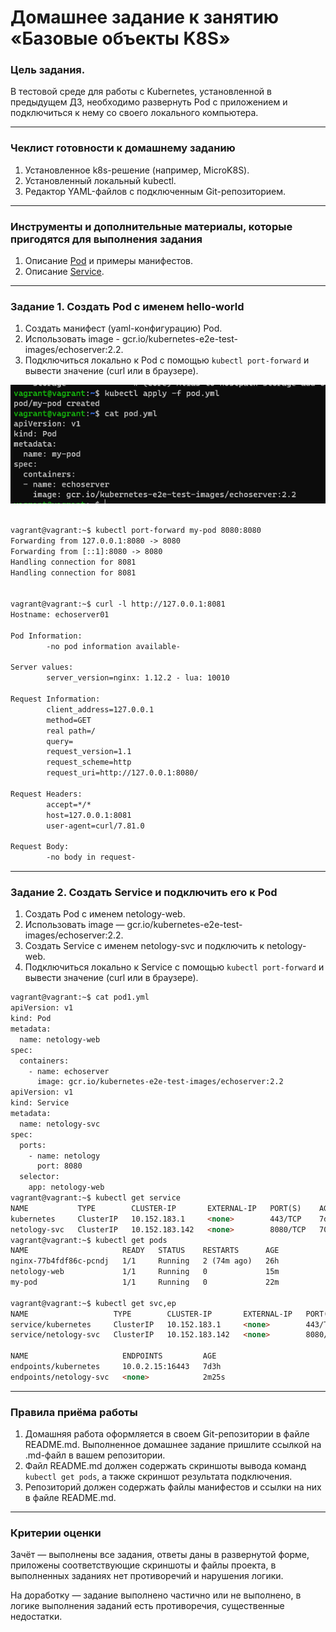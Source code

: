 # Домашнее задание к занятию «Базовые объекты K8S»

### Цель задания.

В тестовой среде для работы с Kubernetes, установленной в предыдущем ДЗ, необходимо развернуть Pod с приложением и подключиться к нему со своего локального компьютера. 

------

### Чеклист готовности к домашнему заданию

1. Установленное k8s-решение (например, MicroK8S). 
2. Установленный локальный kubectl.
3. Редактор YAML-файлов с подключенным Git-репозиторием.

------

### Инструменты и дополнительные материалы, которые пригодятся для выполнения задания

1. Описание [Pod](https://kubernetes.io/docs/concepts/workloads/pods/) и примеры манифестов.
2. Описание [Service](https://kubernetes.io/docs/concepts/services-networking/service/).

------

### Задание 1. Создать Pod с именем hello-world

1. Создать манифест (yaml-конфигурацию) Pod.
2. Использовать image - gcr.io/kubernetes-e2e-test-images/echoserver:2.2.
3. Подключиться локально к Pod с помощью `kubectl port-forward` и вывести значение (curl или в браузере).



![img_3.png](img_3.png)

```html

vagrant@vagrant:~$ kubectl port-forward my-pod 8080:8080
Forwarding from 127.0.0.1:8080 -> 8080
Forwarding from [::1]:8080 -> 8080
Handling connection for 8081
Handling connection for 8081


vagrant@vagrant:~$ curl -l http://127.0.0.1:8081
Hostname: echoserver01

Pod Information:
        -no pod information available-

Server values:
        server_version=nginx: 1.12.2 - lua: 10010

Request Information:
        client_address=127.0.0.1
        method=GET
        real path=/
        query=
        request_version=1.1
        request_scheme=http
        request_uri=http://127.0.0.1:8080/

Request Headers:
        accept=*/*
        host=127.0.0.1:8081
        user-agent=curl/7.81.0

Request Body:
        -no body in request-

```
------

### Задание 2. Создать Service и подключить его к Pod

1. Создать Pod с именем netology-web.
2. Использовать image — gcr.io/kubernetes-e2e-test-images/echoserver:2.2.
3. Создать Service с именем netology-svc и подключить к netology-web.
4. Подключиться локально к Service с помощью `kubectl port-forward` и вывести значение (curl или в браузере).

```html
vagrant@vagrant:~$ cat pod1.yml
apiVersion: v1
kind: Pod
metadata:
  name: netology-web
spec:
  containers:
    - name: echoserver
      image: gcr.io/kubernetes-e2e-test-images/echoserver:2.2
apiVersion: v1
kind: Service
metadata:
  name: netology-svc
spec:
  ports:
    - name: netology
      port: 8080
  selector:
    app: netology-web
vagrant@vagrant:~$ kubectl get service
NAME           TYPE        CLUSTER-IP       EXTERNAL-IP   PORT(S)    AGE
kubernetes     ClusterIP   10.152.183.1     <none>        443/TCP    7d3h
netology-svc   ClusterIP   10.152.183.142   <none>        8080/TCP   70s
vagrant@vagrant:~$ kubectl get pods
NAME                     READY   STATUS    RESTARTS      AGE
nginx-77b4fdf86c-pcndj   1/1     Running   2 (74m ago)   26h
netology-web             1/1     Running   0             15m
my-pod                   1/1     Running   0             22m

vagrant@vagrant:~$ kubectl get svc,ep
NAME                   TYPE        CLUSTER-IP       EXTERNAL-IP   PORT(S)    AGE
service/kubernetes     ClusterIP   10.152.183.1     <none>        443/TCP    7d3h
service/netology-svc   ClusterIP   10.152.183.142   <none>        8080/TCP   2m31s

NAME                     ENDPOINTS         AGE
endpoints/kubernetes     10.0.2.15:16443   7d3h
endpoints/netology-svc   <none>            2m25s
```
------

### Правила приёма работы

1. Домашняя работа оформляется в своем Git-репозитории в файле README.md. Выполненное домашнее задание пришлите ссылкой на .md-файл в вашем репозитории.
2. Файл README.md должен содержать скриншоты вывода команд `kubectl get pods`, а также скриншот результата подключения.
3. Репозиторий должен содержать файлы манифестов и ссылки на них в файле README.md.

------

### Критерии оценки
Зачёт — выполнены все задания, ответы даны в развернутой форме, приложены соответствующие скриншоты и файлы проекта, в выполненных заданиях нет противоречий и нарушения логики.

На доработку — задание выполнено частично или не выполнено, в логике выполнения заданий есть противоречия, существенные недостатки.
